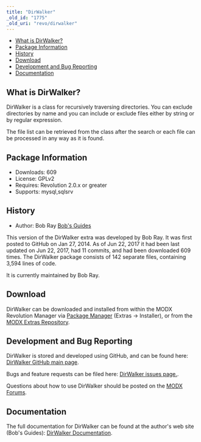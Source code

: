 ```yaml
---
title: "DirWalker"
_old_id: "1775"
_old_uri: "revo/dirwalker"
---
```


- [What is DirWalker?](#DirWalker-WhatisDirWalker)
- [Package Information](#DirWalker-Information)
- [History](#DirWalker-History)
- [Download](#DirWalker-Download)
- [Development and Bug Reporting](#DirWalker-DevelopmentandBugReporting)
- [Documentation](#DirWalker-Documentation)
 
What is DirWalker?
------------------

DirWalker is a class for recursively traversing directories. You can exclude directories by name and you can include or exclude files either by string or by regular expression.

The file list can be retrieved from the class after the search or each file can be processed in any way as it is found.

Package Information
-------------------

- Downloads: 609
- License: GPLv2
- Requires: Revolution 2.0.x or greater
- Supports: mysql,sqlsrv

History
-------

- Author: Bob Ray [Bob's Guides](https://bobsguides.com)

 This version of the DirWalker extra was developed by Bob Ray. It was first posted to GitHub on Jan 27, 2014. As of Jun 22, 2017 it had been last updated on Jun 22, 2017, had 11 commits, and had been downloaded 609 times. The DirWalker package consists of 142 separate files, containing 3,594 lines of code.

It is currently maintained by Bob Ray.

Download
--------

 DirWalker can be downloaded and installed from within the MODX Revolution Manager via [Package Manager](/revolution/2.x/developing-in-modx/advanced-development/package-management "Package Manager") (Extras -> Installer), or from the [MODX Extras Repository](https://modx.com/extras/package/dirwalker).

Development and Bug Reporting 
------------------------------

 DirWalker is stored and developed using GitHub, and can be found here: [DirWalker GitHub main page](https://github.com/BobRay/DirWalker).

 Bugs and feature requests can be filed here: [DirWalker issues page.](https://github.com/BobRay/DirWalker/issues).

Questions about how to use DirWalker should be posted on the [MODX Forums](https://forums.modx.com).

Documentation
-------------

 The full documentation for DirWalker can be found at the author's web site (Bob's Guides): [DirWalker Documentation](https://bobsguides.com/dirwalker-tutorial.html).

 